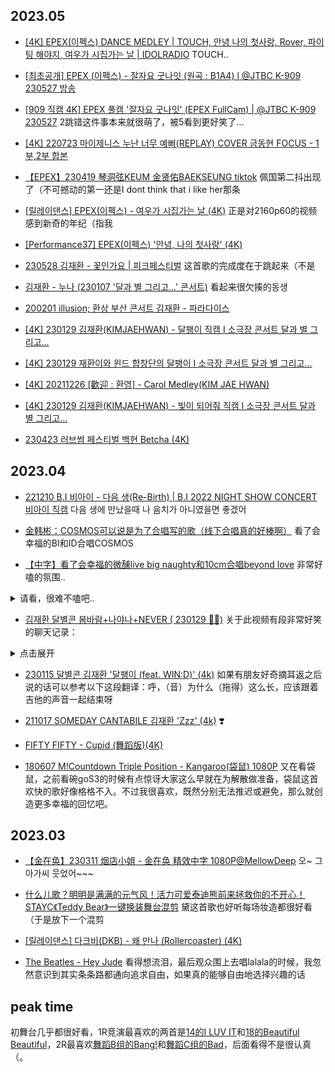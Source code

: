 ## 2023.05

- [[4K] EPEX(이펙스) DANCE MEDLEY | TOUCH, 안녕 나의 첫사랑, Rover, 파이팅 해야지, 여우가 시집가는 날 | IDOLRADIO](https://www.youtube.com/watch?v=GfTTZrTB1uM) TOUCH..

- [[최초공개] EPEX (이펙스) - 잘자요 굿나잇 (원곡 : B1A4) l @JTBC K-909 230527 방송](https://www.youtube.com/watch?v=-xheiVZOCfM)

- [[909 직캠 4K] EPEX 풀캠 '잘자요 굿나잇' (EPEX FullCam) | @JTBC K-909 230527](https://www.youtube.com/watch?v=t6NeOn7UbiA) 2跳错这件事本来就很萌了，被5看到更好笑了...

- [[4K] 220723 마이제니스 누난 너무 예뻐(REPLAY) COVER 금동현 FOCUS - 1부,2부 합본](https://www.youtube.com/watch?v=wZ2jxXYImc4)

- [【EPEX】230419 琴洞弦KEUM 金贤佑BAEKSEUNG tiktok](https://www.bilibili.com/video/BV1BT411p7pd) 佩国第二抖出现了（不可撼动的第一还是I dont think that i like her那条

- [[릴레이댄스] EPEX(이펙스) - 여우가 시집가는 날 (4K)](https://www.youtube.com/watch?v=k57Sun8LZc4) 正是对2160p60的视频感到新奇的年纪（指我

- [[Performance37] EPEX(이펙스) '안녕, 나의 첫사랑' (4K)](https://www.youtube.com/watch?v=E8NVCMyEVQ8)

- [230528 김재환 - 꽃인가요 | 피크페스티벌](https://www.youtube.com/watch?v=bc0KIJ9e5gw) 这首歌的完成度在于跳起来（不是

- [김재환 - 누나 (230107 '달과 별 그리고...' 콘서트)](https://www.youtube.com/watch?v=kFxB6gcc6sQ) 看起来很欠揍的동생

- [200201 illusion; 환상 부산 콘서트 김재환 - 파라다이스](https://www.youtube.com/watch?v=gLMBh9bUXGU)

- [[4K] 230129 김재환(KIMJAEHWAN) - 달팽이 직캠 I 소극장 콘서트 달과 별 그리고...](https://www.youtube.com/watch?v=A93amxM5Anc)

- [[4K] 230129 재환이와 윈드 합창단의 달팽이 I 소극장 콘서트 달과 별 그리고...](https://www.youtube.com/watch?v=CxGqVYEp-0Y)

- [[4K] 20211226 [歡迎 : 환영] - Carol Medley(KIM JAE HWAN)](https://www.youtube.com/watch?v=eLzlBiF77aM)

- [[4K] 230129 김재환(KIMJAEHWAN) - 빛이 되어줘 직캠 I 소극장 콘서트 달과 별 그리고...](https://www.youtube.com/watch?v=Z8Im-EMcBSY)

- [230423 러브썸 페스티벌 백현 Betcha (4K)](https://www.youtube.com/watch?v=EQCo1M4B-qM)


## 2023.04

- [221210 B.I 비아이 - 다음 생(Re-Birth) | B.I 2022 NIGHT SHOW CONCERT 비아이 직캠](https://www.youtube.com/watch?v=cxyHZq-hHOk) 다음 생에 만났을때 나 음치가 아니였을면 좋겠어

- [金韩彬：COSMOS可以说是为了合唱写的歌（线下合唱真的好棒啊）](https://www.bilibili.com/video/BV1Ur4y1b7XE) 看了会幸福的BI和ID合唱COSMOS

- [【中字】看了会幸福的微醺live big naughty和10cm合唱beyond love](https://www.bilibili.com/video/BV1mm4y1B7Qt) 非常好嗑的氛围..

<details><summary>请看，很难不嗑吧..</summary>

![](IMG_1249.PNG ':size=100%')
</details>

- [김재환 달별콘 봄바람+나야나+NEVER ( 230129 🌙✨)](https://www.youtube.com/watch?v=TOmS3GujUaw) 关于此视频有段非常好笑的聊天记录：

<details><summary>点击展开</summary>

![](IMG_1571.PNG ':size=40%')
</details>

- [230115 달별콘 김재환 '달팽이 (feat. WIN:D)' (4k)](https://www.youtube.com/watch?v=v0z8wodsZtk) 如果有朋友好奇摘耳返之后说的话可以参考以下这段翻译：呼，（音）为什么（拖得）这么长，应该跟着吉他的声音一起结束呀

- [211017 SOMEDAY CANTABILE 김재환 'Zzz' (4k)](https://www.youtube.com/watch?v=u3-KLTNdtHc) ❣️

- [FIFTY FIFTY - Cupid (舞蹈版)(4K)](https://www.bilibili.com/video/BV1mY4y1X7S2) 

- [180607 M!Countdown Triple Position - Kangaroo(袋鼠) 1080P](https://www.bilibili.com/video/BV1kW411A73Q) 又在看袋鼠，之前看碗goS3的时候有点惊讶大家这么早就在为解散做准备，袋鼠这首欢快的歌好像格格不入。不过我很喜欢，既然分别无法推迟或避免，那么就创造更多幸福的回忆吧。<!-- 4.8 -->

## 2023.03

- [【金在奂】230311 烟店小姐 - 金在奂 精效中字 1080P@MellowDeep](https://www.bilibili.com/video/BV1zX4y1S72L) 오~ 그 아가씨 웃었어~~~

- [什么儿歌？明明是满满的元气风！活力可爱泰迪熊前来拯救你的不开心！STAYC《Teddy Bear》一键换装舞台混剪](https://www.bilibili.com/video/BV1t84y1g7Z9) 黛这首歌也好听每场妆造都很好看（于是放下一个混剪

- [[릴레이댄스] 다크비(DKB) - 왜 만나 (Rollercoaster) (4K)](https://www.youtube.com/watch?v=bp084pXr-tU)

- [The Beatles - Hey Jude](https://www.youtube.com/watch?v=A_MjCqQoLLA) 看得想流泪，最后观众围上去唱lalala的时候，我忽然意识到其实条条路都通向追求自由，如果真的能够自由地选择兴趣的话

## peak time

初舞台几乎都很好看，1R竞演最喜欢的两首是[14的I LUV IT](https://www.youtube.com/watch?v=wsPONX_QnTo)和[18的Beautiful Beautiful](https://www.youtube.com/watch?v=tWBycHUV4aY)，2R最喜欢[舞蹈B组的Bang!](https://www.youtube.com/watch?v=4yGiw96Eb1Q)和[舞蹈C组的Bad](https://www.youtube.com/watch?v=cl4cl_esnjU)，后面看得不是很认真（。